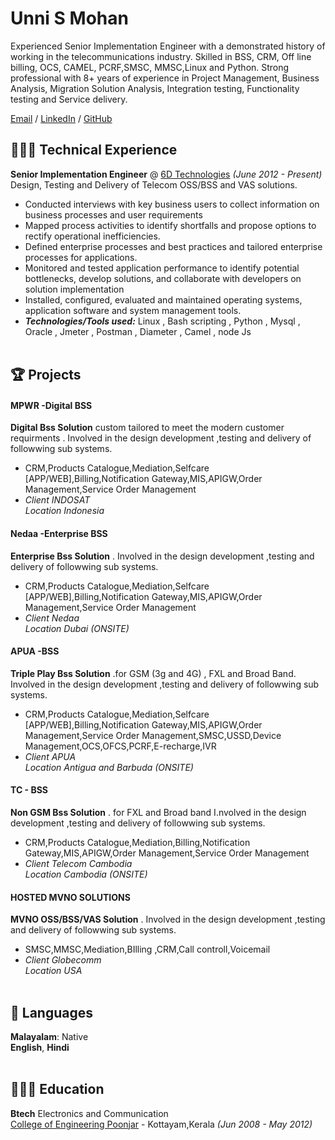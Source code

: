 # Unni S Mohan
Experienced Senior Implementation Engineer with a demonstrated history of working in the telecommunications industry. Skilled in BSS, CRM, Off line billing, OCS, CAMEL, PCRF,SMSC, MMSC,Linux and Python. Strong  professional with  8+ years of experience in Project Management, Business Analysis, Migration Solution Analysis, Integration testing, Functionality testing and Service delivery.

[Email](mailto:unnismohan@gmail.com) / [LinkedIn](https://www.linkedin.com/in/unni-s-mohan/) / [GitHub](https://github.com/unnismohan) 

## 👩🏼‍💻  Technical Experience
**Senior Implementation Engineer** @ [6D Technologies](https://6dtech.co.in/) _(June 2012 - Present)_ <br>
Design, Testing and Delivery of Telecom OSS/BSS and VAS solutions.
  - Conducted interviews with key business users to collect information on business processes and user requirements
  - Mapped process activities to identify shortfalls and propose options to rectify operational inefficiencies.
  - Defined enterprise processes and best practices and tailored enterprise processes for applications.
  - Monitored and tested application performance to identify potential bottlenecks, develop solutions, and collaborate with developers on solution implementation
  - Installed, configured, evaluated and maintained operating systems, application software and system management tools.
  - **_Technologies/Tools used:_** Linux , Bash scripting , Python , Mysql , Oracle , Jmeter , Postman , Diameter , Camel , node Js 
<br><br>
## 🏆 Projects
#### MPWR -Digital BSS 
**Digital Bss Solution** custom tailored to meet the modern customer requirments . Involved in the design development ,testing and delivery of followwing sub systems.
- CRM,Products Catalogue,Mediation,Selfcare [APP/WEB],Billing,Notification Gateway,MIS,APIGW,Order Management,Service Order Management <br>
- _Client INDOSAT <br>Location Indonesia_
#### Nedaa -Enterprise BSS
**Enterprise Bss Solution** . Involved in the design development ,testing and delivery of followwing sub systems.
- CRM,Products Catalogue,Mediation,Selfcare [APP/WEB],Billing,Notification Gateway,MIS,APIGW,Order Management,Service Order Management <br>
- _Client Nedaa <br> Location Dubai (ONSITE)_
#### APUA -BSS
**Triple Play  Bss Solution** .for GSM (3g and 4G) , FXL and Broad Band. Involved in the design development ,testing and delivery of followwing sub systems.
- CRM,Products Catalogue,Mediation,Selfcare [APP/WEB],Billing,Notification Gateway,MIS,APIGW,Order Management,Service Order Management,SMSC,USSD,Device Management,OCS,OFCS,PCRF,E-recharge,IVR <br>
- _Client APUA <br> Location Antigua and Barbuda (ONSITE)_
#### TC - BSS
**Non GSM Bss Solution** . for FXL and Broad band I.nvolved in the design development ,testing and delivery of followwing sub systems.
- CRM,Products Catalogue,Mediation,Billing,Notification Gateway,MIS,APIGW,Order Management,Service Order Management <br>
- _Client Telecom Cambodia <br> Location Cambodia (ONSITE)_
#### HOSTED MVNO SOLUTIONS
**MVNO OSS/BSS/VAS Solution** . Involved in the design development ,testing and delivery of followwing sub systems. <br>
- SMSC,MMSC,Mediation,BIlling ,CRM,Call controll,Voicemail <br>
- _Client Globecomm<br>Location USA_
<br><br>
## 💬 Languages

**Malayalam**: Native <br>
**English**,
**Hindi**
<br><br>

## 👩🏼‍🎓 Education

**Btech** Electronics and Communication<br>
[College of Engineering Poonjar](http://www.cep.ac.in/) - Kottayam,Kerala _(Jun 2008 - May 2012)_ <br>
